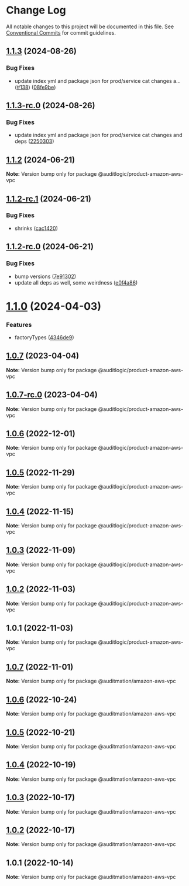 # Change Log

All notable changes to this project will be documented in this file.
See [Conventional Commits](https://conventionalcommits.org) for commit guidelines.

## [1.1.3](https://github.com/auditlogic/product/compare/@auditlogic/product-amazon-aws-vpc@1.1.2...@auditlogic/product-amazon-aws-vpc@1.1.3) (2024-08-26)


### Bug Fixes

* update index yml and package json for prod/service cat changes a… ([#138](https://github.com/auditlogic/product/issues/138)) ([08fe9be](https://github.com/auditlogic/product/commit/08fe9beb1c8457462a19bc69caa02e6212d97e1a))





## [1.1.3-rc.0](https://github.com/auditlogic/product/compare/@auditlogic/product-amazon-aws-vpc@1.1.2...@auditlogic/product-amazon-aws-vpc@1.1.3-rc.0) (2024-08-26)


### Bug Fixes

* update index yml and package json for prod/service cat changes and deps ([2250303](https://github.com/auditlogic/product/commit/225030363a363608240135b7ebed386b28f01e4b))





## [1.1.2](https://github.com/auditlogic/product/compare/@auditlogic/product-amazon-aws-vpc@1.1.2-rc.1...@auditlogic/product-amazon-aws-vpc@1.1.2) (2024-06-21)

**Note:** Version bump only for package @auditlogic/product-amazon-aws-vpc





## [1.1.2-rc.1](https://github.com/auditlogic/product/compare/@auditlogic/product-amazon-aws-vpc@1.1.2-rc.0...@auditlogic/product-amazon-aws-vpc@1.1.2-rc.1) (2024-06-21)


### Bug Fixes

* shrinks ([cac1420](https://github.com/auditlogic/product/commit/cac14200fefcd8183ab69fe89a47bd3f70f563e9))





## [1.1.2-rc.0](https://github.com/auditlogic/product/compare/@auditlogic/product-amazon-aws-vpc@1.1.0...@auditlogic/product-amazon-aws-vpc@1.1.2-rc.0) (2024-06-21)


### Bug Fixes

* bump versions ([7e91302](https://github.com/auditlogic/product/commit/7e913023b8b312150ed7762c32fbbe616be71de5))
* update all deps as well, some weirdness ([e0f4a86](https://github.com/auditlogic/product/commit/e0f4a864714e2d3de6bbf3da014d5312fe53be2f))





# [1.1.0](https://github.com/auditlogic/product/compare/@auditlogic/product-amazon-aws-vpc@1.0.7...@auditlogic/product-amazon-aws-vpc@1.1.0) (2024-04-03)


### Features

* factoryTypes ([4346de9](https://github.com/auditlogic/product/commit/4346de92693aee892fccf725338ffc7b80ab182b))





## [1.0.7](https://github.com/auditlogic/product/compare/@auditlogic/product-amazon-aws-vpc@1.0.6...@auditlogic/product-amazon-aws-vpc@1.0.7) (2023-04-04)

**Note:** Version bump only for package @auditlogic/product-amazon-aws-vpc





## [1.0.7-rc.0](https://github.com/auditlogic/product/compare/@auditlogic/product-amazon-aws-vpc@1.0.6...@auditlogic/product-amazon-aws-vpc@1.0.7-rc.0) (2023-04-04)

**Note:** Version bump only for package @auditlogic/product-amazon-aws-vpc





## [1.0.6](https://github.com/auditlogic/product/compare/@auditlogic/product-amazon-aws-vpc@1.0.5...@auditlogic/product-amazon-aws-vpc@1.0.6) (2022-12-01)

**Note:** Version bump only for package @auditlogic/product-amazon-aws-vpc





## [1.0.5](https://github.com/auditlogic/product/compare/@auditlogic/product-amazon-aws-vpc@1.0.4...@auditlogic/product-amazon-aws-vpc@1.0.5) (2022-11-29)

**Note:** Version bump only for package @auditlogic/product-amazon-aws-vpc





## [1.0.4](https://github.com/auditlogic/product/compare/@auditlogic/product-amazon-aws-vpc@1.0.3...@auditlogic/product-amazon-aws-vpc@1.0.4) (2022-11-15)

**Note:** Version bump only for package @auditlogic/product-amazon-aws-vpc





## [1.0.3](https://github.com/auditlogic/product/compare/@auditlogic/product-amazon-aws-vpc@1.0.2...@auditlogic/product-amazon-aws-vpc@1.0.3) (2022-11-09)

**Note:** Version bump only for package @auditlogic/product-amazon-aws-vpc





## [1.0.2](https://github.com/auditlogic/product/compare/@auditlogic/product-amazon-aws-vpc@1.0.1...@auditlogic/product-amazon-aws-vpc@1.0.2) (2022-11-03)

**Note:** Version bump only for package @auditlogic/product-amazon-aws-vpc





## 1.0.1 (2022-11-03)

**Note:** Version bump only for package @auditlogic/product-amazon-aws-vpc





## [1.0.7](https://github.com/auditmation/store-content/compare/@auditmation/amazon-aws-vpc@1.0.6...@auditmation/amazon-aws-vpc@1.0.7) (2022-11-01)

**Note:** Version bump only for package @auditmation/amazon-aws-vpc





## [1.0.6](https://github.com/auditmation/store-content/compare/@auditmation/amazon-aws-vpc@1.0.5...@auditmation/amazon-aws-vpc@1.0.6) (2022-10-24)

**Note:** Version bump only for package @auditmation/amazon-aws-vpc





## [1.0.5](https://github.com/auditmation/store-content/compare/@auditmation/amazon-aws-vpc@1.0.4...@auditmation/amazon-aws-vpc@1.0.5) (2022-10-21)

**Note:** Version bump only for package @auditmation/amazon-aws-vpc





## [1.0.4](https://github.com/auditmation/store-content/compare/@auditmation/amazon-aws-vpc@1.0.3...@auditmation/amazon-aws-vpc@1.0.4) (2022-10-19)

**Note:** Version bump only for package @auditmation/amazon-aws-vpc





## [1.0.3](https://github.com/auditmation/store-content/compare/@auditmation/amazon-aws-vpc@1.0.2...@auditmation/amazon-aws-vpc@1.0.3) (2022-10-17)

**Note:** Version bump only for package @auditmation/amazon-aws-vpc





## [1.0.2](https://github.com/auditmation/store-content/compare/@auditmation/amazon-aws-vpc@1.0.1...@auditmation/amazon-aws-vpc@1.0.2) (2022-10-17)

**Note:** Version bump only for package @auditmation/amazon-aws-vpc





## 1.0.1 (2022-10-14)

**Note:** Version bump only for package @auditmation/amazon-aws-vpc

